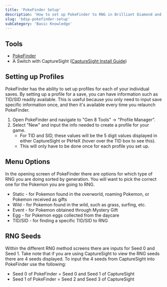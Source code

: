 ```yaml
---
title: 'PokeFinder Setup'
description: 'How to set up PokeFinder to RNG in Brilliant Diamond and Shining Pearl'
slug: 'bdsp-pokefinder-setup'
subCategory: 'Basic Knowledge'
---
```


## Tools

- [PokeFinder](https://github.com/Admiral-Fish/PokeFinder/releases)
- A Switch with CaptureSight ([CaptureSight Install Guide](https://www.pokemonrng.com/install-capturesight))

## Setting up Profiles

PokeFinder has the ability to set up profiles for each of your individual saves. By setting up a profile for a save, you can have information such as TID/SID readily available. This is useful because you only need to input save specific information once, and then it's available every time you relaunch PokeFinder.

1. Open PokeFinder and navigate to "Gen 8 Tools" -> "Profile Manager".
2. Select "New" and input the info needed to create a profile for your game.
    - For TID and SID, these values will be the 5 digit values displayed in either CaptureSight or PkHeX (hover over the TID box to see this).
    - This will only have to be done once for each profile you set up.

## Menu Options

In the opening screen of PokeFinder there are options for which type of RNG you are doing sorted by generation. You will want to pick the correct one for the Pokemon you are going to RNG.

- Static - for Pokemon found in the overworld, roaming Pokemon, or Pokemon received as gifts
- Wild - for Pokemon found in the wild, such as grass, surfing, etc.
- Event - for Pokemon obtained through Mystery Gift
- Egg - for Pokemon eggs collected from the daycare
- TID/SID - for finding a specific TID/SID to RNG

## RNG Seeds

Within the different RNG method screens there are inputs for Seed 0 and Seed 1. Take note that if you are using CaptureSight to view the RNG seeds there are 4 seeds displayed. To input the 4 seeds from CaptureSight into PokeFinder use the following:

- Seed 0 of PokeFinder = Seed 0 and Seed 1 of CaptureSight
- Seed 1 of PokeFinder = Seed 2 and Seed 3 of CaptureSight


